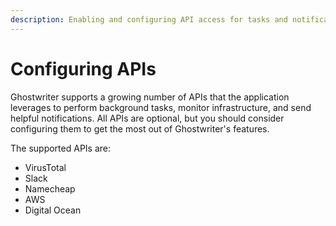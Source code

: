 ```yaml
---
description: Enabling and configuring API access for tasks and notifications
---
```


# Configuring APIs

Ghostwriter supports a growing number of APIs that the application leverages to perform background tasks, monitor infrastructure, and send helpful notifications. All APIs are optional, but you should consider configuring them to get the most out of Ghostwriter's features.

The supported APIs are:

* VirusTotal
* Slack
* Namecheap
* AWS
* Digital Ocean

